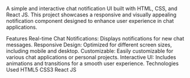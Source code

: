 A simple and interactive chat notification UI built with HTML, CSS, and React JS. This project showcases a responsive and visually appealing notification component designed to enhance user experience in chat applications.

Features
Real-time Chat Notifications: Displays notifications for new chat messages.
Responsive Design: Optimized for different screen sizes, including mobile and desktop.
Customizable: Easily customizable for various chat applications or personal projects.
Interactive UI: Includes animations and transitions for a smooth user experience.
Technologies Used
HTML5
CSS3 
React JS